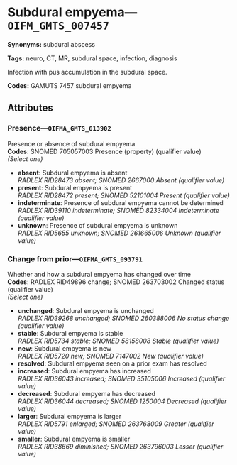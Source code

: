 # Subdural empyema—`OIFM_GMTS_007457`

**Synonyms:** subdural abscess

**Tags:** neuro, CT, MR, subdural space, infection, diagnosis

Infection with pus accumulation in the subdural space.

**Codes:** GAMUTS 7457 subdural empyema

## Attributes

### Presence—`OIFMA_GMTS_613902`

Presence or absence of subdural empyema  
**Codes**: SNOMED 705057003 Presence (property) (qualifier value)  
*(Select one)*

- **absent**: Subdural empyema is absent  
_RADLEX RID28473 absent; SNOMED 2667000 Absent (qualifier value)_
- **present**: Subdural empyema is present  
_RADLEX RID28472 present; SNOMED 52101004 Present (qualifier value)_
- **indeterminate**: Presence of subdural empyema cannot be determined  
_RADLEX RID39110 indeterminate; SNOMED 82334004 Indeterminate (qualifier value)_
- **unknown**: Presence of subdural empyema is unknown  
_RADLEX RID5655 unknown; SNOMED 261665006 Unknown (qualifier value)_

### Change from prior—`OIFMA_GMTS_093791`

Whether and how a subdural empyema has changed over time  
**Codes**: RADLEX RID49896 change; SNOMED 263703002 Changed status (qualifier value)  
*(Select one)*

- **unchanged**: Subdural empyema is unchanged  
_RADLEX RID39268 unchanged; SNOMED 260388006 No status change (qualifier value)_
- **stable**: Subdural empyema is stable  
_RADLEX RID5734 stable; SNOMED 58158008 Stable (qualifier value)_
- **new**: Subdural empyema is new  
_RADLEX RID5720 new; SNOMED 7147002 New (qualifier value)_
- **resolved**: Subdural empyema seen on a prior exam has resolved  
- **increased**: Subdural empyema has increased  
_RADLEX RID36043 increased; SNOMED 35105006 Increased (qualifier value)_
- **decreased**: Subdural empyema has decreased  
_RADLEX RID36044 decreased; SNOMED 1250004 Decreased (qualifier value)_
- **larger**: Subdural empyema is larger  
_RADLEX RID5791 enlarged; SNOMED 263768009 Greater (qualifier value)_
- **smaller**: Subdural empyema is smaller  
_RADLEX RID38669 diminished; SNOMED 263796003 Lesser (qualifier value)_